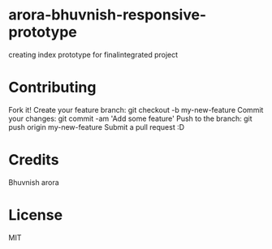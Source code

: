 # arora-bhuvnish-responsive-prototype
creating index prototype for finalintegrated project

# Contributing
Fork it!
Create your feature branch: git checkout -b my-new-feature
Commit your changes: git commit -am 'Add some feature'
Push to the branch: git push origin my-new-feature
Submit a pull request :D
# Credits
Bhuvnish arora

# License
MIT